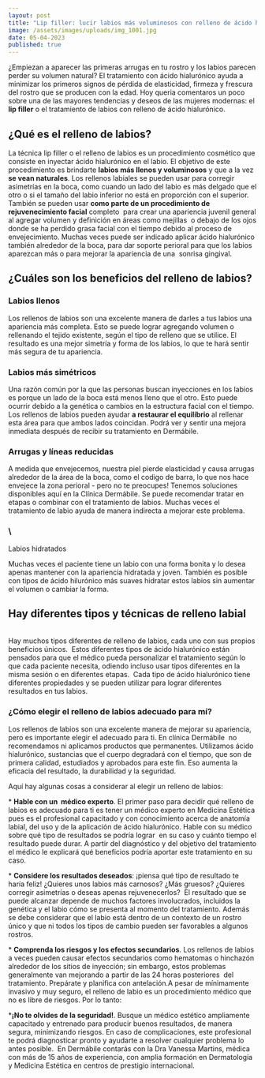 ```yaml
---
layout: post
title: "Lip filler: lucir labios más voluminosos con relleno de ácido hialurónico"
image: /assets/images/uploads/img_1001.jpg
date: 05-04-2023
published: true
---
```

¿Empiezan a aparecer las primeras arrugas en tu rostro y los labios parecen perder su volumen natural? El tratamiento con ácido hialurónico ayuda a minimizar los primeros signos de pérdida de elasticidad, firmeza y frescura del rostro que se producen con la edad. Hoy queria comentaros un poco sobre una de las mayores tendencias y deseos de las mujeres modernas: el **lip filler** o el tratamiento de labios con relleno de ácido hialurónico.

## ¿Qué es el relleno de labios?

La técnica lip filler o el relleno de labios es un procedimiento cosmético que consiste en inyectar ácido hialurónico en el labio. El objetivo de este procedimiento es brindarte **labios más llenos y voluminosos** y que a la vez **se vean naturales**. Los rellenos labiales se pueden usar para corregir asimetrías en la boca, como cuando un lado del labio es más delgado que el otro o si el tamaño del labio inferior no está en proporción con el superior. También se pueden usar **como parte de un procedimiento de rejuvenecimiento facial** completo  para crear una apariencia juvenil general al agregar volumen y definición en áreas como mejillas  o debajo de los ojos donde se ha perdido grasa facial con el tiempo debido al proceso de envejecimiento. Muchas veces puede ser indicado aplicar ácido hialurónico también alrededor de la boca, para dar soporte perioral para que los labios aparezcan más o para mejorar la apariencia de una  sonrisa gingival.



## ¿Cuáles son los beneficios del relleno de labios?

### Labios llenos

Los rellenos de labios son una excelente manera de darles a tus labios una apariencia más completa. Esto se puede lograr agregando volumen o rellenando el tejido existente, según el tipo de relleno que se utilice. El resultado es una mejor simetría y forma de los labios, lo que te hará sentir más segura de tu apariencia.

### Labios más simétricos

Una razón común por la que las personas buscan inyecciones en los labios es porque un lado de la boca está menos lleno que el otro. Esto puede ocurrir debido a la genética o cambios en la estructura facial con el tiempo. Los rellenos de labios pueden ayudar **a restaurar el equilibrio** al rellenar esta área para que ambos lados coincidan. Podrá ver y sentir una mejora inmediata después de recibir su tratamiento en Dermábile.

### Arrugas y líneas reducidas

A medida que envejecemos, nuestra piel pierde elasticidad y causa arrugas alrededor de la área de la boca, como el codigo de barra, lo que nos hace envejece la zona perioral - pero no te preocupes! Tenemos soluciones disponibles aquí en la Clínica Dermábile. Se puede recomendar tratar en etapas o combinar con el tratamiento de labios. Muchas veces el tratamiento de labio ayuda de manera indirecta a mejorar este problema.

### \

Labios hidratados

Muchas veces el paciente tiene un labio con una forma bonita y lo desea apenas mantener con la apariencia hidratada y joven. También es posible con tipos de ácido hilurónico más suaves hidratar estos labios  sin aumentar el volumen o cambiar la forma. 

## Hay diferentes tipos y técnicas de relleno labial

\
Hay muchos tipos diferentes de relleno de labios, cada uno con sus propios beneficios únicos.  Estos diferentes tipos de ácido hialurónico están pensados para que el médico pueda personalizar el tratamiento según lo que cada paciente necesita, odiendo incluso usar tipos diferentes en la misma sesión o en diferentes etapas.  Cada tipo de ácido hialurónico tiene diferentes propiedades y se pueden utilizar para lograr diferentes resultados en tus labios.

### ¿Cómo elegir el relleno de labios adecuado para mí?

Los rellenos de labios son una excelente manera de mejorar su apariencia, pero es importante elegir el adecuado para ti. En clínica Dermábile  no recomendamos ni aplicamos productos que permanentes. Utilizamos ácido hialurónico, sustancias que el cuerpo degradará con el tiempo, que son de primera calidad, estudiados y aprobados para este fin. Eso aumenta la eficacia del resultado, la durabilidad y la seguridad. 

Aquí hay algunas cosas a considerar al elegir un relleno de labios:

\* **Hable con un  médico experto**. El primer paso para decidir qué relleno de labios es adecuado para ti es tener un médico experto en Medicina Estética pues es el profesional capacitado y con conocimiento acerca de anatomía labial, del uso y de la aplicación de ácido hialurónico. Hable con su médico sobre qué tipo de resultados se podría lograr  en su caso y cuánto tiempo el resultado puede durar. A partir del diagnóstico y del objetivo del tratamiento el médico le explicará qué beneficios podría aportar este tratamiento en su caso.

\* **Considere los resultados deseados**: ¡piensa qué tipo de resultado te haría feliz! ¿Quieres unos labios más carnosos? ¿Más gruesos? ¿Quieres corregir asimetrías o deseas apenas rejuvenecerlos?  El resultado que se puede alcanzar depende de muchos factores involucrados, incluidos la genética y el labio cómo se presenta al momento del tratamiento. Además se debe considerar que el labio está dentro de un contexto de un rostro único y que ni todos los tipos de cambio pueden ser favorables a algunos rostros.  

\* **Comprenda los riesgos y los efectos secundarios**. Los rellenos de labios a veces pueden causar efectos secundarios como hematomas o hinchazón alrededor de los sitios de inyección; sin embargo, estos problemas generalmente van mejorando a partir de las 24 horas posteriores  del tratamiento. Prepárate y planifica con antelación.A pesar de mínimamente invasivo y muy seguro, el relleno de labio es un procedimiento médico que no es libre de riesgos. Por lo tanto:

\***¡No te olvides de la seguridad!**. Busque un médico estético ampliamente capacitado y entrenado para producir buenos resultados, de manera segura, minimizando riesgos. En caso de complicaciones, este profesional te podrá diagnosticar pronto y ayudarte a resolver cualquier problema lo antes posible.  En Dermábile contarás con la Dra Vanessa Martins, médica con más de 15 años de experiencia, con amplia formación en Dermatología y Medicina Estética en centros de prestigio internacional.
